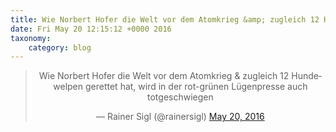 ```yaml
---
title: Wie Norbert Hofer die Welt vor dem Atomkrieg &amp; zugleich 12 Hundewelpen gerettet hat, wird in der rot-grünen Lügenpresse auch totgeschwiegen
date: Fri May 20 12:15:12 +0000 2016
taxonomy:
    category: blog
---
```

<blockquote class="twitter-tweet" align="center"><p lang="de" dir="ltr">Wie Norbert Hofer die Welt vor dem Atomkrieg &amp; zugleich 12 Hundewelpen gerettet hat, wird in der rot-grünen Lügenpresse auch totgeschwiegen</p>&mdash; Rainer Sigl (@rainersigl) <a href="https://twitter.com/rainersigl/status/733627481928937472">May 20, 2016</a></blockquote>
